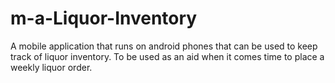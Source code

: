 # m-a-Liquor-Inventory
A mobile application that runs on android phones that can be used to keep track of liquor inventory. 
To be used as an aid when it comes time to place a weekly liquor order.
